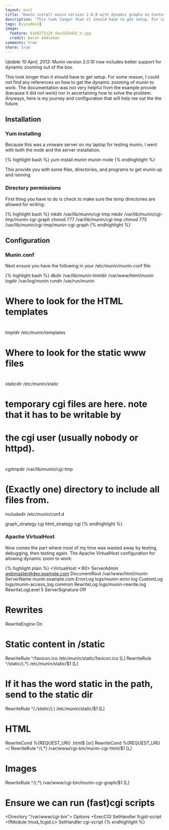 ```yaml
---
layout: post
title: "Howto install munin version 2.0.8 with dynamic graphs on Centos 6"
description: "This took longer than it should have to get setup. For some reason, I could not find any references on how to get the dynamic zooming of munin to work. The documentation was not very helpful from the example provide (because it did not work) nor in ascertaining how to solve the problem. Anyways, here is my journey and configuration that will help me out the the future."
tags: [sysadmin]
image:
  feature: 8160273128_daa335bd42_o.jpg
  credit: Aaron Addleman
comments: true
share: true
---
```


*Update 10 April, 2013:* Munin version 2.0.10 now includes better support for dynamic zooming out of the box.

This took longer than it should have to get setup. For some reason, I could not find any references on how to get the dynamic zooming of munin to work. The documentation was not very helpful from the example provide (because it did not work) nor in ascertaining how to solve the problem. Anyways, here is my journey and configuration that will help me out the the future.

## Installation

### Yum installing

Because this was a vmware server on my laptop for testing munin, I went with both the node and the server installation.

{% highlight bash %}
yum install munin munin-node
{% endhighlight %}

This provide you with some files, directories, and programs to get munin up and running. 

### Directory permissions

First thing you have to do is check to make sure the temp directories are allowed for writing:

{% highlight bash %}
mkdir /var/lib/munin/cgi-tmp
mkdir /var/lib/munin/cgi-tmp/munin-cgi-graph
chmod 777 /var/lib/munin/cgi-tmp
chmod 775 /var/lib/munin/cgi-tmp/munin-cgi-graph
{% endhighlight %}

## Configuration

### Munin.conf

Next ensure you have the following in your /etc/munin/munin.conf file:

{% highlight bash %}
dbdir /var/lib/munin
htmldir /var/www/html/munin
logdir /var/log/munin
rundir  /var/run/munin

# Where to look for the HTML templates
#
tmpldir /etc/munin/templates

# Where to look for the static www files
#
staticdir /etc/munin/static

# temporary cgi files are here. note that it has to be writable by 
# the cgi user (usually nobody or httpd).
#
cgitmpdir /var/lib/munin/cgi-tmp

# (Exactly one) directory to include all files from.
includedir /etc/munin/conf.d

graph_strategy cgi
html_strategy cgi
{% endhighlight %}

### Apache VirtualHost

Now comes the part where most of my time was wasted away by testing, debugging, then testing again. The Apache VirtualHost configuration for allowing dynamic zoom to work:

{% highlight plain %}
<VirtualHost *:80>
  ServerAdmin webmaster@dev.example.com
  DocumentRoot /var/www/html/munin
  ServerName munin.example.com
  ErrorLog logs/munin-error.log
  CustomLog logs/munin-access_log common
  RewriteLog logs/munin-rewrite.log
  RewriteLogLevel 5
  ServerSignature Off

  # Rewrites
  RewriteEngine On

  # Static content in /static
  RewriteRule ^/favicon.ico /etc/munin/static/favicon.ico [L]
  RewriteRule ^/static/(.*) /etc/munin/static/$1          [L]
  # If it has the word static in the path, send to the static dir
  RewriteRule ^/.*/static/(.*) /etc/munin/static/$1          [L]

  # HTML
  RewriteCond %{REQUEST_URI} .html$ [or]
  RewriteCond %{REQUEST_URI} =/
  RewriteRule ^/(.*)          /var/www/cgi-bin/munin-cgi-html/$1 [L]

  # Images
  RewriteRule ^/(.*) /var/www/cgi-bin/munin-cgi-graph/$1 [L]

  # Ensure we can run (fast)cgi scripts
  <Directory "/var/www/cgi-bin">
    Options +ExecCGI
    <IfModule mod_fcgid.c>
        SetHandler fcgid-script
    </IfModule>
    <IfModule !mod_fcgid.c>
        SetHandler cgi-script
    </IfModule>
  </Directory>
</VirtualHost>
{% endhighlight %}